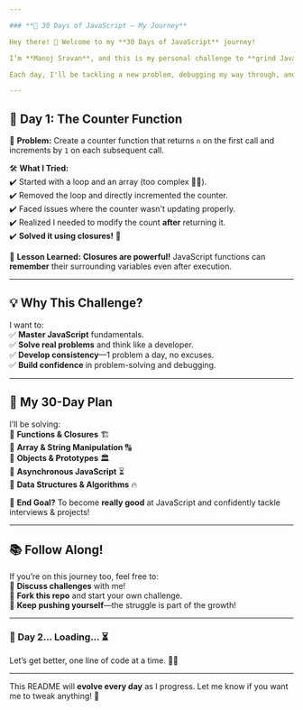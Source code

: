 ```yaml
---

### **🚀 30 Days of JavaScript – My Journey**  

Hey there! 👋 Welcome to my **30 Days of JavaScript** journey!  

I’m **Manoj Sravan**, and this is my personal challenge to **grind JavaScript, solve problems, and level up my skills!** 💪  

Each day, I'll be tackling a new problem, debugging my way through, and documenting my learnings. This isn’t just about writing code—it’s about **understanding concepts, thinking logically, and growing as a developer**.  

---
```


## **🌟 Day 1: The Counter Function**  
📝 **Problem:** Create a counter function that returns `n` on the first call and increments by `1` on each subsequent call.  

🛠 **What I Tried:**  
✔️ Started with a loop and an array (too complex 🤦‍♂️).  
✔️ Removed the loop and directly incremented the counter.  
✔️ Faced issues where the counter wasn't updating properly.  
✔️ Realized I needed to modify the count **after** returning it.  
✔️ **Solved it using closures!** 🎉  

🧠 **Lesson Learned:** **Closures are powerful!** JavaScript functions can **remember** their surrounding variables even after execution.  

---

## **💡 Why This Challenge?**  
I want to:  
✅ **Master JavaScript** fundamentals.  
✅ **Solve real problems** and think like a developer.  
✅ **Develop consistency**—1 problem a day, no excuses.  
✅ **Build confidence** in problem-solving and debugging.  

---

## **📌 My 30-Day Plan**  
I’ll be solving:  
🔹 **Functions & Closures** 🏗  
🔹 **Array & String Manipulation** 🔠  
🔹 **Objects & Prototypes** 🏛  
🔹 **Asynchronous JavaScript** ⏳  
🔹 **Data Structures & Algorithms** 🔥  

🚀 **End Goal?** To become **really good** at JavaScript and confidently tackle interviews & projects!  

---

## **📚 Follow Along!**  
If you’re on this journey too, feel free to:  
💬 **Discuss challenges** with me!  
🔄 **Fork this repo** and start your own challenge.  
📌 **Keep pushing yourself**—the struggle is part of the growth!  

---

### **🎯 Day 2... Loading... ⏳**  
Let’s get better, one line of code at a time. 🚀🔥  

---

This README will **evolve every day** as I progress. Let me know if you want me to tweak anything! 🚀  